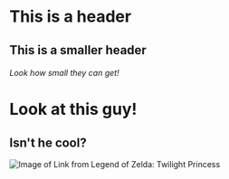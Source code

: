 # This is a header
## This is a smaller header
###### Look how small they can get!


# Look at this guy!
## Isn't he cool?
![Image of Link from Legend of Zelda: Twilight Princess](https://i.pinimg.com/originals/8d/13/3d/8d133df5070120ea0c769bffbdeb788a.png)
